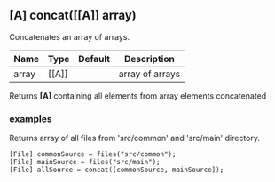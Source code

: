 ## [A] concat<A>([[A]] array)

Concatenates an array of arrays.

| Name  | Type  | Default | Description     |
|-------|-------|---------|-----------------|
| array | [[A]] |         | array of arrays |

Returns __[A]__ containing all elements from array elements concatenated 

### examples

Returns array of all files from 'src/common' and 'src/main' directory.
```
[File] commonSource = files("src/common");
[File] mainSource = files("src/main");
[File] allSource = concat([commonSource, mainSource]);
```
